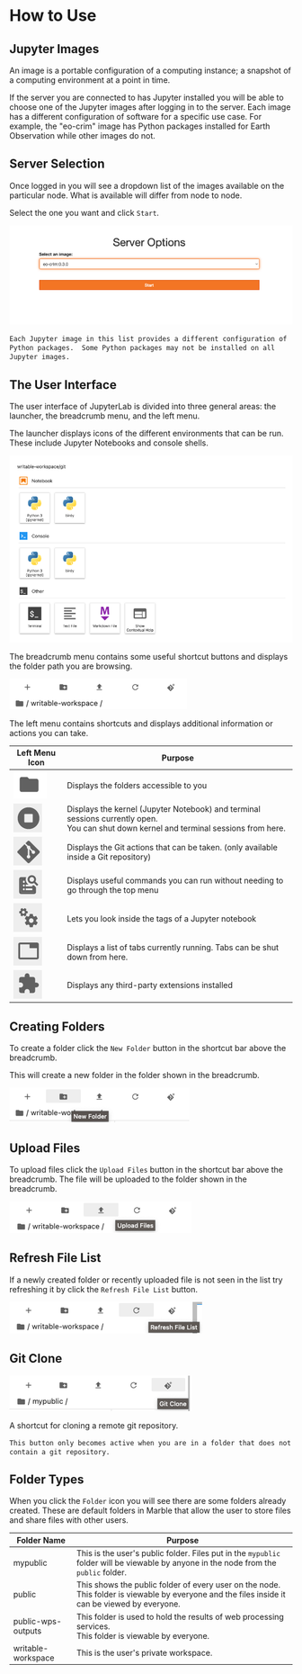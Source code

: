 # How to Use

## Jupyter Images
An image is a portable configuration of a computing instance; a snapshot of a computing environment at a point in time.

If the server you are connected to has Jupyter installed you will be able to choose one of the Jupyter images after logging 
in to the server.  Each image has a different configuration of software for a specific use case.  For example, the 
"eo-crim" image has Python packages installed for Earth Observation while other images do not. 


## Server Selection
Once logged in you will see a dropdown list of the images available on the particular node. What is available will differ from node to node.

Select the one you want and click `Start`.

![Starting Server List Screen](images/jupyter/starting-server-list-screen.png)

```{note}
Each Jupyter image in this list provides a different configuration of Python packages.  Some Python packages may not be installed on all Jupyter images.
``` 



## The User Interface

The user interface of JupyterLab is divided into three general areas: the launcher, the breadcrumb menu, and the left menu.

The launcher displays icons of the different environments that can be run.  These include Jupyter Notebooks and 
console shells.

![Launcher Screen](images/jupyter/launcher-screen.png)


The breadcrumb menu contains some useful shortcut buttons and displays the folder path you are browsing.

![Breadcrumb Menu](images/jupyter/breadcrumb-menu.png)



The left menu contains shortcuts and displays additional information or actions you can take.

| Left Menu Icon                                                                   | Purpose                                                                                                                                    |
|----------------------------------------------------------------------------------|--------------------------------------------------------------------------------------------------------------------------------------------|
| ![Folder Icon](images/jupyter/left-menu-folder-icon.png)                         | Displays the folders accessible to you                                                                                                     |
| ![Terminal Icon](images/jupyter/left-menu-terminal-icon.png)                     | Displays the kernel (Jupyter Notebook) and terminal sessions currently open. <br> You can shut down kernel and terminal sessions from here. |
| ![Git Icon](images/jupyter/left-menu-git-icon.png)                               | Displays the Git actions that can be taken. (only available inside a Git repository)                                                       |
| ![Commands Icon](images/jupyter/left-menu-commands-icon.png)                     | Displays useful commands you can run without needing to go through the top menu                                                            |
| ![Property Inspector Icon](images/jupyter/left-menu-property-inspector-icon.png) | Lets you look inside the tags of a Jupyter notebook                                                                                        |
| ![Open Tabs Icon](images/jupyter/left-menu-open-tabs-icon.png)                   | Displays a list of tabs currently running.  Tabs can be shut down from here.                                                               |
| ![Extension Manager Icon](images/jupyter/left-menu-extension-manager-icon.png)   | Displays any third-party extensions installed                                                                                              |


## Creating Folders

To create a folder click the `New Folder` button in the shortcut bar above the breadcrumb.

This will create a new folder in the folder shown in the breadcrumb. 

![Create Folder](images/jupyter/create-folder.png)

## Upload Files

To upload files click the `Upload Files` button in the shortcut bar above the breadcrumb.
The file will be uploaded to the folder shown in the breadcrumb. 

![Upload Files](images/jupyter/upload-files.png)

## Refresh File List

If a newly created folder or recently uploaded file is not seen in the list try refreshing it by click the `Refresh File List` button.

![Refresh File List](images/jupyter/refresh-folder-list.png)


## Git Clone

![Git Clone](images/jupyter/git-clone.png)

A shortcut for cloning a remote git repository.

```{note}
This button only becomes active when you are in a folder that does not contain a git repository.
``` 


## Folder Types

When you click the `Folder` icon you will see there are some folders already created.  These are default folders in Marble that allow the user to store files and share files with other users.

| Folder  Name                                                                     | Purpose                                                                                                                                             |
|----------------------------------------------------------------------------------|-----------------------------------------------------------------------------------------------------------------------------------------------------|
| mypublic                                                                         | This is the user's public folder.  Files put in the `mypublic` folder will be viewable by anyone in the node from the `public` folder.               |
| public                                                                           | This shows the public folder of every user on the node.  <br> This folder is viewable by everyone and the files inside it can be viewed by everyone. |
| public-wps-outputs                                                               | This folder is used to hold the results of web processing services. <br> This folder is viewable by everyone.                                       |
| writable-workspace                                                               | This is the user's private workspace.                                                                                                               |

